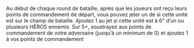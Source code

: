 Au début de chaque round de bataille,
après que les joueurs ont reçu leurs
points de commandement de départ,
vous pouvez jeter un dé si cette unité est
sur le champ de bataille. Ajoutez 1 au jet
si cette unité est à 6" d’un ou plusieurs
HÉROS ennemis. Sur 5+, soustrayez
aux points de commandement de
votre adversaire (jusqu’à un minimum
de 0) et ajoutez 1 à vos points
de commandement
